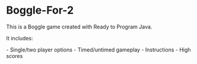 # Boggle-For-2
This is a Boggle game created with Ready to Program Java.
<p>It includes:</p>
   - Single/two player options
   - Timed/untimed gameplay
   - Instructions
   - High scores
